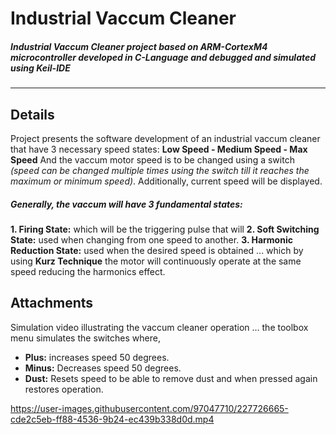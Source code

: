 # **Industrial Vaccum Cleaner**
##### Industrial Vaccum Cleaner project based on ARM-CortexM4 microcontroller developed in C-Language and debugged and simulated using Keil-IDE
---
## **Details**
Project presents the software development of an industrial vaccum cleaner that have 3 necessary speed states:
**Low Speed - Medium Speed - Max Speed**
And the vaccum motor speed is to be changed using a switch _(speed can be changed multiple times using the switch till it reaches the maximum or minimum speed)_. Additionally, current speed will be displayed.
##### Generally, the vaccum will have 3 fundamental states:
**1. Firing State:** which will be the triggering pulse that will
**2. Soft Switching State:** used when changing from one speed to another.
**3. Harmonic Reduction State:** used when the desired speed is obtained ... which by using **Kurz Technique** the motor will continuously operate at the same speed reducing the harmonics effect.

## **Attachments**
Simulation video illustrating the vaccum cleaner operation ... the toolbox menu simulates the switches where,
* **Plus:** increases speed 50 degrees.
* **Minus:** Decreases speed 50 degrees.
* **Dust:** Resets speed to be able to remove dust and when pressed again restores operation.

https://user-images.githubusercontent.com/97047710/227726665-cde2c5eb-ff88-4536-9b24-ec439b338d0d.mp4
